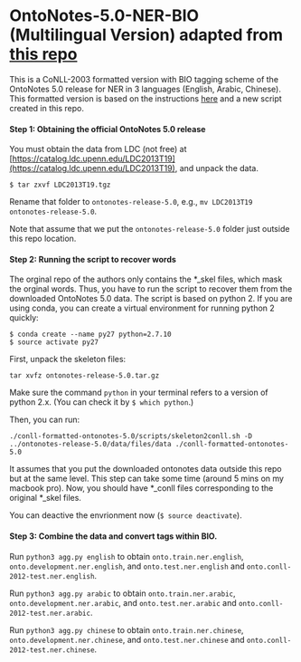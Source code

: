 # OntoNotes-5.0-NER-BIO (Multilingual Version) adapted from [this repo](https://github.com/yuchenlin/OntoNotes-5.0-NER-BIO)

This is a CoNLL-2003 formatted version with BIO tagging scheme of the OntoNotes 5.0 release for NER in 3 languages (English, Arabic, Chinese). This formatted version is based on the instructions [here](http://cemantix.org/data/ontonotes.html) and a new script created in this repo. 

#### Step 1: Obtaining the official OntoNotes 5.0 release 

You must obtain the data from LDC (not free) at [https://catalog.ldc.upenn.edu/LDC2013T19](https://catalog.ldc.upenn.edu/LDC2013T19), and unpack the data.

`$ tar zxvf LDC2013T19.tgz`

Rename that folder to `ontonotes-release-5.0`, e.g., `mv LDC2013T19 ontonotes-release-5.0`. 

Note that assume that we put the `ontonotes-release-5.0` folder just outside this repo location. 

#### Step 2: Running the script to recover words

The orginal repo of the authors only contains the  *_skel files, which mask the orginal words. Thus, you have to run the script to recover them from the downloaded OntoNotes 5.0 data. The script is based on python 2. If you are using conda, you can create a virtual environment for running python 2 quickly:
```
$ conda create --name py27 python=2.7.10
$ source activate py27
```

First, unpack the skeleton files:
```
tar xvfz ontonotes-release-5.0.tar.gz
```

Make sure the command `python` in your terminal refers to a version of python 2.x. (You can check it by `$ which python`.)

Then, you can run: 
```
./conll-formatted-ontonotes-5.0/scripts/skeleton2conll.sh -D ../ontonotes-release-5.0/data/files/data ./conll-formatted-ontonotes-5.0
```
It assumes that you put the downloaded ontonotes data outside this repo but at the same level. This step can take some time (around 5 mins on my macbook pro). Now, you should have *_conll files corresponding to the original *_skel files.

You can deactive the envrionment now (`$ source deactivate`).

#### Step 3: Combine the data and convert tags within BIO.

Run `python3 agg.py english` to obtain `onto.train.ner.english`, `onto.development.ner.english`, and `onto.test.ner.english` and `onto.conll-2012-test.ner.english`.

Run `python3 agg.py arabic` to obtain `onto.train.ner.arabic`, `onto.development.ner.arabic`, and `onto.test.ner.arabic` and `onto.conll-2012-test.ner.arabic`.

Run `python3 agg.py chinese` to obtain `onto.train.ner.chinese`, `onto.development.ner.chinese`, and `onto.test.ner.chinese` and `onto.conll-2012-test.ner.chinese`.
